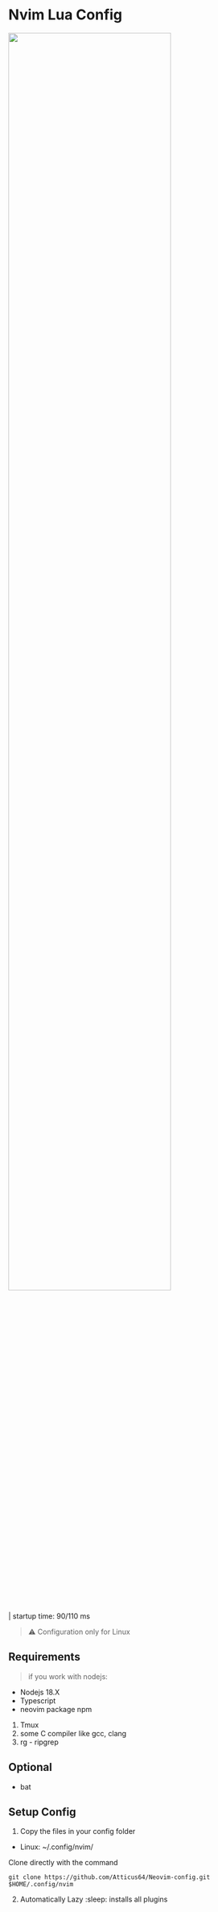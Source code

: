 # Nvim Lua Config

<img width='80%' src='https://i.postimg.cc/T1V27Bp6/image.png'>

| startup time: 90/110 ms 

> :warning: Configuration only for Linux  

## Requirements 

> if you work with nodejs: 
* Nodejs 18.X 
* Typescript
* neovim package npm

1. Tmux
3. some C compiler like gcc, clang
5. rg - ripgrep

## Optional

* bat 

## Setup Config

1. Copy the files in your config folder

* Linux: ~/.config/nvim/

Clone directly with the command

```
git clone https://github.com/Atticus64/Neovim-config.git $HOME/.config/nvim
```

2. Automatically Lazy :sleep: installs all plugins
